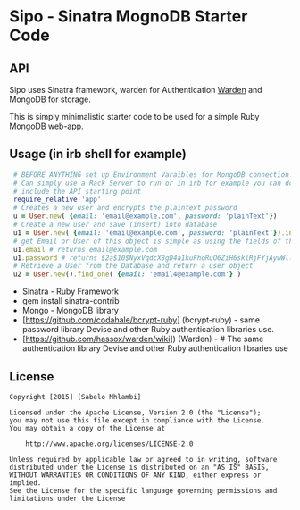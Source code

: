# Sipo  -  Sinatra MognoDB Starter Code

## API
Sipo uses Sinatra framework, warden for Authentication
[Warden](http://github.com/hassox/warden) and MongoDB for storage.

This is simply minimalistic starter code to be used for a simple Ruby MongoDB web-app.
## Usage (in irb shell for example)

```ruby
 # BEFORE ANYTHING set up Environment Varaibles for MongoDB connection!! -- mongoconnect.rb
 # Can simply use a Rack Server to run or in irb for example you can do the following
 # include the API starting point
 require_relative 'app'
 # Creates a new user and encrypts the plaintext password
 u = User.new( {email: 'email@example.com', password: 'plainText'})
 # Create a new user and save (insert) into database
 u1 = User.new( {email: 'email@example.com', password: 'plainText'}).insert()
 # get Email or User of this object is simple as using the fields of the object
 u1.email # returns email@example.com
 u1.password # returns $2a$10$NyxVqdcX8gD4a1kuFhoRuO6ZiH6sklRjFYjAywWllbW7HZ910FgFm
 # Retrieve a User from the Database and return a user object
 u2 = User.new().find_one( {email: 'email4@example.com'} )
```

* Sinatra - Ruby Framework
* gem install sinatra-contrib
* Mongo - MongoDB library
* [https://github.com/codahale/bcrypt-ruby] (bcrypt-ruby) -  same password library Devise and other Ruby authentication libraries use.
* [https://github.com/hassox/warden/wiki]) (Warden) -  # The same authentication library Devise and other Ruby authentication libraries use

## License

    Copyright [2015] [Sabelo Mhlambi]

    Licensed under the Apache License, Version 2.0 (the "License");
    you may not use this file except in compliance with the License.
    You may obtain a copy of the License at

        http://www.apache.org/licenses/LICENSE-2.0

    Unless required by applicable law or agreed to in writing, software
    distributed under the License is distributed on an "AS IS" BASIS,
    WITHOUT WARRANTIES OR CONDITIONS OF ANY KIND, either express or implied.
    See the License for the specific language governing permissions and
    limitations under the License
